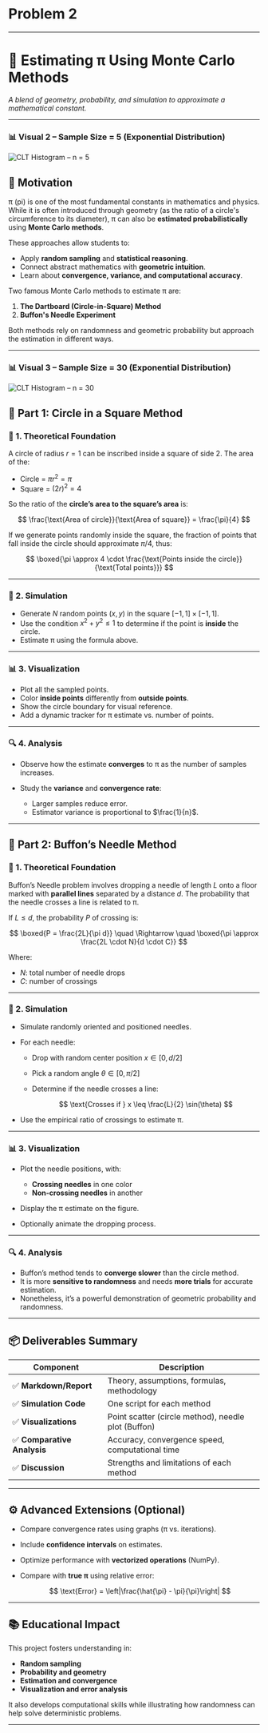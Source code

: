 # Problem 2
---

# 🎯 **Estimating π Using Monte Carlo Methods**

*A blend of geometry, probability, and simulation to approximate a mathematical constant.*

---

### 📊 Visual 2 – Sample Size = 5 (Exponential Distribution)
![CLT Histogram – n = 5](img/statistics2.png)






## 🌟 **Motivation**

π (pi) is one of the most fundamental constants in mathematics and physics. While it is often introduced through geometry (as the ratio of a circle's circumference to its diameter), π can also be **estimated probabilistically** using **Monte Carlo methods**.

These approaches allow students to:

* Apply **random sampling** and **statistical reasoning**.
* Connect abstract mathematics with **geometric intuition**.
* Learn about **convergence, variance, and computational accuracy**.

Two famous Monte Carlo methods to estimate π are:

1. **The Dartboard (Circle-in-Square) Method**
2. **Buffon's Needle Experiment**

Both methods rely on randomness and geometric probability but approach the estimation in different ways.

---

### 📊 Visual 3 – Sample Size = 30 (Exponential Distribution)
![CLT Histogram – n = 30](img/statistics3.png)

## 🧮 Part 1: Circle in a Square Method

### 🧠 1. Theoretical Foundation

A circle of radius $r = 1$ can be inscribed inside a square of side 2. The area of the:

* Circle = $\pi r^2 = \pi$
* Square = $(2r)^2 = 4$

So the ratio of the **circle’s area to the square’s area** is:

$$
\frac{\text{Area of circle}}{\text{Area of square}} = \frac{\pi}{4}
$$

If we generate points randomly inside the square, the fraction of points that fall inside the circle should approximate $\pi / 4$, thus:

$$
\boxed{\pi \approx 4 \cdot \frac{\text{Points inside the circle}}{\text{Total points}}}
$$

---

### 🧪 2. Simulation

* Generate $N$ random points $(x, y)$ in the square $[-1, 1] \times [-1, 1]$.
* Use the condition $x^2 + y^2 \leq 1$ to determine if the point is **inside** the circle.
* Estimate π using the formula above.

---

### 📊 3. Visualization

* Plot all the sampled points.
* Color **inside points** differently from **outside points**.
* Show the circle boundary for visual reference.
* Add a dynamic tracker for π estimate vs. number of points.

---

### 🔍 4. Analysis

* Observe how the estimate **converges** to π as the number of samples increases.
* Study the **variance** and **convergence rate**:

  * Larger samples reduce error.
  * Estimator variance is proportional to $\frac{1}{n}$.

---

## 📏 Part 2: Buffon’s Needle Method

### 🧠 1. Theoretical Foundation

Buffon’s Needle problem involves dropping a needle of length $L$ onto a floor marked with **parallel lines** separated by a distance $d$. The probability that the needle crosses a line is related to π.

If $L \leq d$, the probability $P$ of crossing is:

$$
\boxed{P = \frac{2L}{\pi d}}
\quad \Rightarrow \quad
\boxed{\pi \approx \frac{2L \cdot N}{d \cdot C}}
$$

Where:

* $N$: total number of needle drops
* $C$: number of crossings

---

### 🧪 2. Simulation

* Simulate randomly oriented and positioned needles.
* For each needle:

  * Drop with random center position $x \in [0, d/2]$
  * Pick a random angle $\theta \in [0, \pi/2]$
  * Determine if the needle crosses a line:

    $$
    \text{Crosses if } x \leq \frac{L}{2} \sin(\theta)
    $$
* Use the empirical ratio of crossings to estimate π.

---

### 📊 3. Visualization

* Plot the needle positions, with:

  * **Crossing needles** in one color
  * **Non-crossing needles** in another
* Display the π estimate on the figure.
* Optionally animate the dropping process.

---

### 🔍 4. Analysis

* Buffon’s method tends to **converge slower** than the circle method.
* It is more **sensitive to randomness** and needs **more trials** for accurate estimation.
* Nonetheless, it’s a powerful demonstration of geometric probability and randomness.

---

## 📦 Deliverables Summary

| Component                  | Description                                         |
| -------------------------- | --------------------------------------------------- |
| ✅ **Markdown/Report**      | Theory, assumptions, formulas, methodology          |
| ✅ **Simulation Code**      | One script for each method                          |
| ✅ **Visualizations**       | Point scatter (circle method), needle plot (Buffon) |
| ✅ **Comparative Analysis** | Accuracy, convergence speed, computational time     |
| ✅ **Discussion**           | Strengths and limitations of each method            |

---

## ⚙️ Advanced Extensions (Optional)

* Compare convergence rates using graphs (π vs. iterations).
* Include **confidence intervals** on estimates.
* Optimize performance with **vectorized operations** (NumPy).
* Compare with **true π** using relative error:

  $$
  \text{Error} = \left|\frac{\hat{\pi} - \pi}{\pi}\right|
  $$

---

## 📚 Educational Impact

This project fosters understanding in:

* **Random sampling**
* **Probability and geometry**
* **Estimation and convergence**
* **Visualization and error analysis**

It also develops computational skills while illustrating how randomness can help solve deterministic problems.

---
